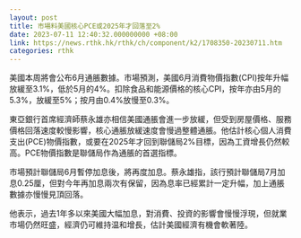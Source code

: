 ```yaml
---
layout: post
title: 市場料美國核心PCE或2025年才回落至2%
date: 2023-07-11 12:40:32.000000000 +08:00
link: https://news.rthk.hk/rthk/ch/component/k2/1708350-20230711.htm
categories: rthk
---
```


美國本周將會公布6月通脹數據。市場預測，美國6月消費物價指數(CPI)按年升幅放緩至3.1%，低於5月的4%。扣除食品和能源價格的核心CPI，按年亦由5月的5.3%，放緩至5%；按月由0.4%放慢至0.3%。

東亞銀行首席經濟師蔡永雄亦相信美國通脹會進一步放緩，但受到房屋價格、服務價格回落速度較慢影響，核心通脹放緩速度會慢過整體通脹。他估計核心個人消費支出(PCE)物價指數，或要在2025年才回到聯儲局2%目標，因為工資增長仍然較高。PCE物價指數是聯儲局作為通脹的首選指標。

市場預計聯儲局6月暫停加息後，將再度加息。蔡永雄指，該行預計聯儲局7月加息0.25厘，但對今年再加息兩次有保留，因為息率已經累計一定升幅，加上通脹數據亦慢慢見頂回落。

他表示，過去1年多以來美國大幅加息，對消費、投資的影響會慢慢浮現，但就業市場仍然旺盛，經濟仍可維持温和增長，估計美國經濟有機會軟著陸。
